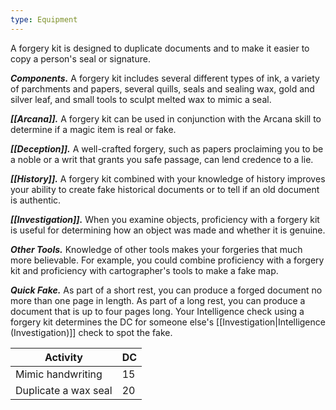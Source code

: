 ```yaml
---
type: Equipment
---
```

A forgery kit is designed to duplicate documents and to make it easier to copy a person's seal or signature.

**_Components._** A forgery kit includes several different types of ink, a variety of parchments and papers, several quills, seals and sealing wax, gold and silver leaf, and small tools to sculpt melted wax to mimic a seal.

**_[[Arcana]]._** A forgery kit can be used in conjunction with the Arcana skill to determine if a magic item is real or fake.

**_[[Deception]]._** A well-crafted forgery, such as papers proclaiming you to be a noble or a writ that grants you safe passage, can lend credence to a lie.

**_[[History]]._** A forgery kit combined with your knowledge of history improves your ability to create fake historical documents or to tell if an old document is authentic.

**_[[Investigation]]._** When you examine objects, proficiency with a forgery kit is useful for determining how an object was made and whether it is genuine.

**_Other Tools._** Knowledge of other tools makes your forgeries that much more believable. For example, you could combine proficiency with a forgery kit and proficiency with cartographer's tools to make a fake map.

**_Quick Fake._** As part of a short rest, you can produce a forged document no more than one page in length. As part of a long rest, you can produce a document that is up to four pages long. Your Intelligence check using a forgery kit determines the DC for someone else's [[Investigation|Intelligence (Investigation)]] check to spot the fake.

|Activity|DC|
|---|---|
|Mimic handwriting|15|
|Duplicate a wax seal|20|